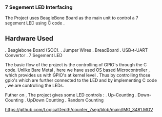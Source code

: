 ### 7 Segement LED Interfacing
The Project uses BeagleBone Board as the main unit to control a 7 segement LED using C code .

## Hardware Used
. Beaglebone Board (SOC).
. Jumper Wires
. BreadBoard
. USB-t-UART Convertor
. 7 Segement LED

The basic flow of the project is the controlling of GPIO's through the C code. Unlike Bare Metal , here we have used OS based Microcontroller , which provides us with GPIO's at kernel level . Thus by controlling those gpio's which are further connected to the LED and by implementing C code , we are controlling the LEDs.

Futher on , The project gives some LED controls :
. Up-Counting 
. Down-Counting
. UpDown Counting
. Random Counting

https://github.com/LogicalDepth/counter_7seg/blob/main/IMG_3481.MOV


